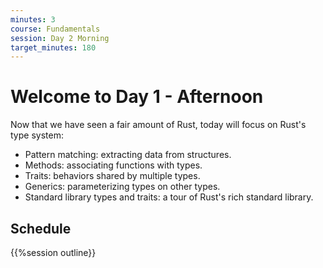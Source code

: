 ```yaml
---
minutes: 3
course: Fundamentals
session: Day 2 Morning
target_minutes: 180
---
```


# Welcome to Day 1 - Afternoon

Now that we have seen a fair amount of Rust, today will focus on Rust's type
system:

- Pattern matching: extracting data from structures.
- Methods: associating functions with types.
- Traits: behaviors shared by multiple types.
- Generics: parameterizing types on other types.
- Standard library types and traits: a tour of Rust's rich standard library.

## Schedule

{{%session outline}}
